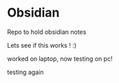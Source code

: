 # Obsidian
Repo to hold obsidian notes


Lets see if this works ! :) 

worked on laptop, now testing on pc! 

testing again 
